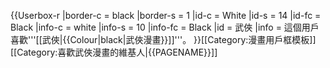 {{Userbox-r
  |border-c = black
  |border-s = 1
  |id-c     = White
  |id-s     = 14
  |id-fc    = Black
  |info-c   = white
  |info-s   = 10
  |info-fc  = Black
  |id       = 武俠
  |info     = 這個用戶喜歡'''[[武俠|{{Colour|black|武俠漫畫}}]]'''。
}}<noinclude>[[Category:漫畫用戶框模板]]</noinclude><includeonly>[[Category:喜歡武俠漫畫的維基人|{{PAGENAME}}]]</includeonly>